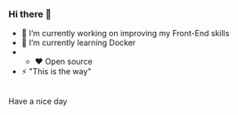 ### Hi there 👋





- 🔭 I’m currently working on improving my Front-End skills
- 🌱 I’m currently learning Docker 
- - :heart: Open source
- ⚡ "This is the way"

<br />
Have a nice day
